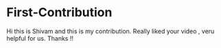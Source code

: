 # First-Contribution
Hi this is Shivam and this is my contribution.
Really liked your video , veru helpful for us.
Thanks !!